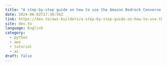 ```yaml
---
title: "A step-by-step guide on how to use the Amazon Bedrock Converse API"
date: 2024-06-02T17:38:56Z
link: https://dev.to/aws-builders/a-step-by-step-guide-on-how-to-use-the-amazon-bedrock-converse-api-2mnl?utm_medium=RSS&utm_source=news.12bit.vn
site: dev.to
language: English
category:
  - python
  - aws
  - tutorial
  - ai
draft: false
---
```

